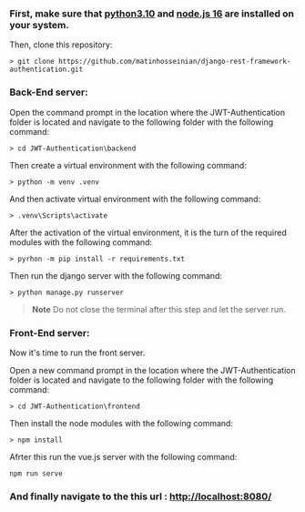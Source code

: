 ### First, make sure that [python3.10](https://www.python.org/) and [node.js 16](https://nodejs.org/en/) are installed on your system.

Then, clone this repository:
```
> git clone https://github.com/matinhosseinian/django-rest-framework-authentication.git
```

### Back-End server:

Open the command prompt in the location where the JWT-Authentication folder is located and navigate to the following folder with the following command: 

```
> cd JWT-Authentication\backend 
```

Then create a virtual environment with the following command:

```
> python -m venv .venv
```
And then activate virtual environment with the following command:

```
> .venv\Scripts\activate
```
After the activation of the virtual environment, it is the turn of the required modules with the following command:
```
> pyrhon -m pip install -r requirements.txt
```
Then run the django server with the following command:
```
> python manage.py runserver
```
> **Note**
> Do not close the terminal after this step and let the server run.

### Front-End server:
Now it's time to run the front server.

Open a new command prompt in the location where the JWT-Authentication folder is located and navigate to the following folder with the following command:

```
> cd JWT-Authentication\frontend 
```

Then install the node modules with the following command:

```
> npm install
```

Afrter this run the vue.js server with the following command:

```
npm run serve
```
### And finally navigate to the this url : [http://localhost:8080/](http://localhost:8080/)
